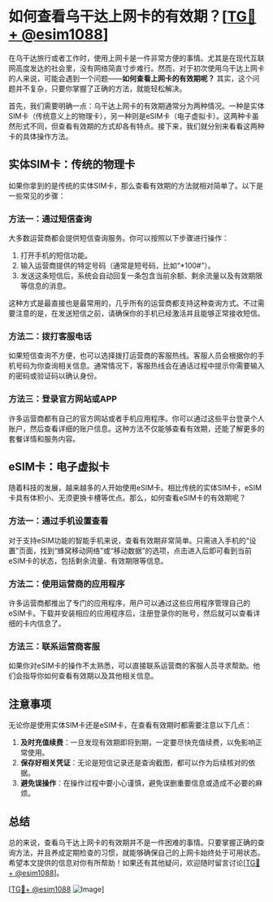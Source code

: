 # 如何查看乌干达上网卡的有效期？[[TG💪+ @esim1088](https://t.me/s/esim1088)]

在乌干达旅行或者工作时，使用上网卡是一件非常方便的事情。尤其是在现代互联网高度发达的社会里，没有网络简直寸步难行。然而，对于初次使用乌干达上网卡的人来说，可能会遇到一个问题——**如何查看上网卡的有效期呢？** 其实，这个问题并不复杂，只要你掌握了正确的方法，就能轻松解决。

首先，我们需要明确一点：乌干达上网卡的有效期通常分为两种情况。一种是实体SIM卡（传统意义上的物理卡），另一种则是eSIM卡（电子虚拟卡）。这两种卡虽然形式不同，但查看有效期的方式却各有特点。接下来，我们就分别来看看这两种卡的具体操作方法。

## 实体SIM卡：传统的物理卡

如果你拿到的是传统的实体SIM卡，那么查看有效期的方法就相对简单了。以下是一些常见的步骤：

### 方法一：通过短信查询

大多数运营商都会提供短信查询服务。你可以按照以下步骤进行操作：

1. 打开手机的短信功能。
2. 输入运营商提供的特定号码（通常是短号码，比如“*100#”）。
3. 发送这条短信后，系统会自动回复一条包含当前余额、剩余流量以及有效期限等信息的消息。

这种方式是最直接也是最常用的，几乎所有的运营商都支持这种查询方式。不过需要注意的是，在发送短信之前，请确保你的手机已经激活并且能够正常接收短信。

### 方法二：拨打客服电话

如果短信查询不方便，也可以选择拨打运营商的客服热线。客服人员会根据你的手机号码为你查询相关信息。通常情况下，客服热线会在通话过程中提示你需要输入的密码或验证码以确认身份。

### 方法三：登录官方网站或APP

许多运营商都有自己的官方网站或者手机应用程序。你可以通过这些平台登录个人账户，然后查看详细的账户信息。这种方法不仅能够查看有效期，还能了解更多的套餐详情和服务内容。

## eSIM卡：电子虚拟卡

随着科技的发展，越来越多的人开始使用eSIM卡。相比传统的实体SIM卡，eSIM卡具有体积小、无须更换卡槽等优点。那么，如何查看eSIM卡的有效期呢？

### 方法一：通过手机设置查看

对于支持eSIM功能的智能手机来说，查看有效期非常简单。只需进入手机的“设置”页面，找到“蜂窝移动网络”或“移动数据”的选项，点击进入后即可看到当前eSIM卡的状态，包括剩余流量、有效期限等信息。

### 方法二：使用运营商的应用程序

许多运营商都推出了专门的应用程序，用户可以通过这些应用程序管理自己的eSIM卡。下载并安装相应的应用程序后，注册登录你的账号，然后就可以查看详细的卡内信息了。

### 方法三：联系运营商客服

如果你对eSIM卡的操作不太熟悉，可以直接联系运营商的客服人员寻求帮助。他们会指导你如何查看有效期以及其他相关信息。

## 注意事项

无论你是使用实体SIM卡还是eSIM卡，在查看有效期时都需要注意以下几点：

1. **及时充值续费**：一旦发现有效期即将到期，一定要尽快充值续费，以免影响正常使用。
2. **保存好相关凭证**：无论是短信记录还是查询截图，都可以作为后续核对的依据。
3. **避免误操作**：在操作过程中要小心谨慎，避免误删重要信息或造成不必要的麻烦。

## 总结

总的来说，查看乌干达上网卡的有效期并不是一件困难的事情。只要掌握正确的查询方法，并且养成定期检查的习惯，就能够确保自己的上网卡始终处于可用状态。希望本文提供的信息对你有所帮助！如果还有其他疑问，欢迎随时留言讨论[[TG💪+ @esim1088](https://t.me/s/esim1088)]。

[[TG💪+ @esim1088](https://t.me/s/esim1088) ![Image](https://i.postimg.cc/4NQfJmqS/Snipaste-2025-05-13-00-14-12.png)]